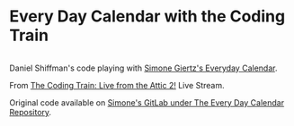 # Every Day Calendar with the Coding Train

![]()

Daniel Shiffman's code playing with [Simone Giertz's Everyday Calendar](https://www.simonegiertz.com/every-day-calendar).

From [The Coding Train: Live from the Attic 2!](https://youtu.be/W3W7OQmanJw) Live Stream.

Original code available on [Simone's GitLab under The Every Day Calendar Repository](https://gitlab.com/simonegiertz/the-every-day-calendar).
